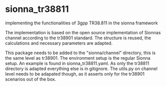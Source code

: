 # sionna_tr38811
implementing the functionalities of 3gpp TR38.811 in the sionna framework

The implementation is based on the open source implementation of Sionnas channel according to the tr38901 standard. The structure is
reused, the calculations and necessary parameters are adapted.

This package needs to be added to the "sionna/channel" directory, this is the same level as tr38901. 
The environment setup is the regular Sionna setup. An example is found in sionna_tr38811.yaml.
As only the tr38811 directory is adapted everything else is in gitignore. The utils.py on channel level needs to be adapated though, 
as it asserts only for the tr38901 scenarios out of the box. 
